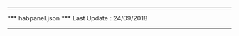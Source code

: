 **********************************************
*** habpanel.json *** Last Update : 24/09/2018
**********************************************


